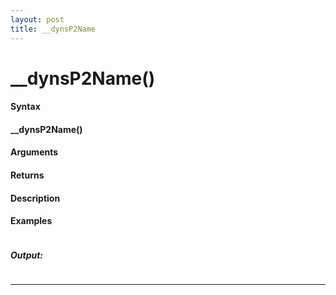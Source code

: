 ```yaml
---
layout: post
title: __dynsP2Name
---
```


# __dynsP2Name()


#### Syntax

#### __dynsP2Name()

#### Arguments

#### Returns

#### Description

#### Examples

```

```

##### Output:

```

```

---